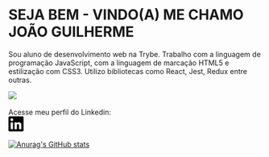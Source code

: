 <h1>SEJA BEM - VINDO(A) ME CHAMO JOÃO GUILHERME</h1>

<p>Sou aluno de desenvolvimento web na Trybe.
Trabalho com a linguagem de programação JavaScript, com a linguagem de marcação HTML5 e estilização com CSS3. Utilizo bibliotecas como React, Jest, Redux entre outras.</p> 

<img src="https://media.giphy.com/media/vLpclx5lofmqnEswm0/giphy.gif"/>

<p>Acesse meu perfil do Linkedin:<br> <a href="https://www.linkedin.com/in/jo%C3%A3o-oliveira-8a58a21b4/"><img width="30px" src="logotipo-do-linkedin.svg"/></a> </p>

[![Anurag's GitHub stats](https://github-readme-stats.vercel.app/api?username=joao966&theme=dark)](https://github.com/joao966/github-readme-stats)

